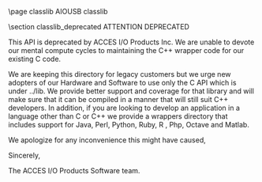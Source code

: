 \page classlib AIOUSB classlib

\section classlib_deprecated ATTENTION DEPRECATED

This API is deprecated by ACCES I/O Products Inc. We are unable to devote our 
mental compute cycles to maintaining the C++ wrapper code for our existing C
code.  

We are keeping this directory for legacy customers but we urge new adopters of our
Hardware and Software to use only the C API which is under ../lib.  We
provide better support and coverage for that library and will make
sure that it can be compiled in a manner that will still suit C++
developers.  In addition, if you are looking to develop an
application in a language other than C or C++ we provide a wrappers
directory that includes support for Java, Perl, Python, Ruby, R , Php,
Octave and Matlab.


We apologize for any inconvenience this might have caused,


Sincerely,

The ACCES I/O Products Software team.

